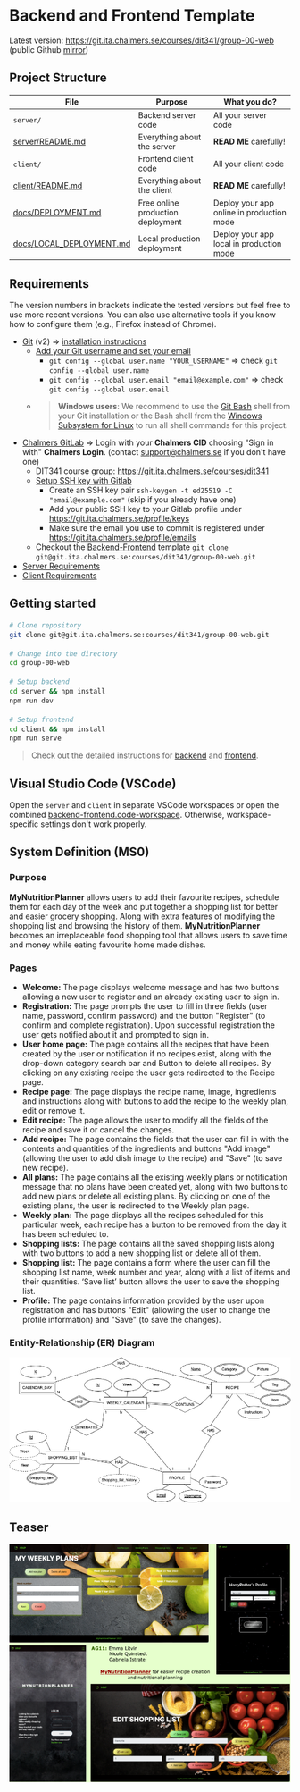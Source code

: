 # Backend and Frontend Template

Latest version: https://git.ita.chalmers.se/courses/dit341/group-00-web (public Github [mirror](https://github.com/dit341/group-00-web))

## Project Structure

| File        | Purpose           | What you do?  |
| ------------- | ------------- | ----- |
| `server/` | Backend server code | All your server code |
| [server/README.md](server/README.md) | Everything about the server | **READ ME** carefully! |
| `client/` | Frontend client code | All your client code |
| [client/README.md](client/README.md) | Everything about the client | **READ ME** carefully! |
| [docs/DEPLOYMENT.md](docs/DEPLOYMENT.md) | Free online production deployment | Deploy your app online in production mode |
| [docs/LOCAL_DEPLOYMENT.md](docs/LOCAL_DEPLOYMENT.md) | Local production deployment | Deploy your app local in production mode |

## Requirements

The version numbers in brackets indicate the tested versions but feel free to use more recent versions.
You can also use alternative tools if you know how to configure them (e.g., Firefox instead of Chrome).

* [Git](https://git-scm.com/) (v2) => [installation instructions](https://www.atlassian.com/git/tutorials/install-git)
  * [Add your Git username and set your email](https://docs.gitlab.com/ce/gitlab-basics/start-using-git.html#add-your-git-username-and-set-your-email)
    * `git config --global user.name "YOUR_USERNAME"` => check `git config --global user.name`
    * `git config --global user.email "email@example.com"` => check `git config --global user.email`
  * > **Windows users**: We recommend to use the [Git Bash](https://www.atlassian.com/git/tutorials/git-bash) shell from your Git installation or the Bash shell from the [Windows Subsystem for Linux](https://docs.microsoft.com/en-us/windows/wsl/install-win10) to run all shell commands for this project.
* [Chalmers GitLab](https://git.ita.chalmers.se/) => Login with your **Chalmers CID** choosing "Sign in with" **Chalmers Login**. (contact [support@chalmers.se](mailto:support@chalmers.se) if you don't have one)
  * DIT341 course group: https://git.ita.chalmers.se/courses/dit341
  * [Setup SSH key with Gitlab](https://docs.gitlab.com/ee/ssh/)
    * Create an SSH key pair `ssh-keygen -t ed25519 -C "email@example.com"` (skip if you already have one)
    * Add your public SSH key to your Gitlab profile under https://git.ita.chalmers.se/profile/keys
    * Make sure the email you use to commit is registered under https://git.ita.chalmers.se/profile/emails
  * Checkout the [Backend-Frontend](https://git.ita.chalmers.se/courses/dit341/group-00-web) template `git clone git@git.ita.chalmers.se:courses/dit341/group-00-web.git`
* [Server Requirements](./server/README.md#Requirements)
* [Client Requirements](./client/README.md#Requirements)

## Getting started

```bash
# Clone repository
git clone git@git.ita.chalmers.se:courses/dit341/group-00-web.git

# Change into the directory
cd group-00-web

# Setup backend
cd server && npm install
npm run dev

# Setup frontend
cd client && npm install
npm run serve
```

> Check out the detailed instructions for [backend](./server/README.md) and [frontend](./client/README.md).

## Visual Studio Code (VSCode)

Open the `server` and `client` in separate VSCode workspaces or open the combined [backend-frontend.code-workspace](./backend-frontend.code-workspace). Otherwise, workspace-specific settings don't work properly.

## System Definition (MS0)

### Purpose

**MyNutritionPlanner** allows users to add their favourite recipes, schedule them for each day of the week and put together a shopping list for better and easier grocery shopping. Along with extra features of modifying the shopping list and browsing the history of them.  **MyNutritionPlanner** becomes an irreplaceable food shopping tool that allows users to save time and money while eating favourite home made dishes.


### Pages

* **Welcome:** The page displays welcome message and has two buttons allowing a new user to register and an already existing user to sign in.
* **Registration:** The page prompts the user to fill in three fields (user name, password, confirm password) and the button "Register" (to confirm and complete registration). Upon successful registration the user gets notified about it and prompted to sign in.
* **User home page:** The page contains all the recipes that have been created by the user or notification if no recipes exist, along with the drop-down category search bar and Button to delete all recipes. By clicking on any existing recipe the user gets redirected to the Recipe page.
* **Recipe page:** The page displays the recipe name, image, ingredients and instructions along with buttons to add the recipe to the weekly plan, edit or remove it.
* **Edit recipe:** The page allows the user to modify all the fields of the recipe and save it or cancel the changes.
* **Add recipe:** The page contains the fields that the user can fill in with the contents and quantities of the ingredients and buttons "Add image" (allowing the user to add dish image to the recipe) and "Save" (to save new recipe).
* **All plans:** The page contains all the existing weekly plans or notification message that no plans have been created yet, along with two buttons to add new plans or delete all existing plans. By clicking on one of the existing plans, the user is redirected to the Weekly plan page.
* **Weekly plan:** The page displays all the recipes scheduled for this particular week, each recipe has a button to be removed from the day it has been scheduled to.
* **Shopping lists:** The page contains all the saved shopping lists along with two buttons to add a new shopping list or delete all of them.
* **Shopping list:** The page contains a form where the user can fill the shopping list name, week number and year, along with a list of items and their quantities. ‘Save list’ button allows the user to save the shopping list.
* **Profile:** The page contains information provided by the user upon registration and has buttons "Edit" (allowing the user to change the profile information) and "Save" (to save the changes).


### Entity-Relationship (ER) Diagram

![ER Diagram](./images/er_diagram.png)

## Teaser

![Teaser](./images/teaser.png)
